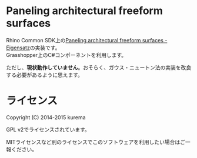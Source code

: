 # Paneling architectural freeform surfaces
Rhino Common SDK上の[Paneling architectural freeform surfaces - Eigensatz](http://infoscience.epfl.ch/record/149373/files/eigensatz_2010_PAF.pdf)の実装です。  
Grasshopper上のC#コンポーネントを利用します。

ただし、**現状動作していません**。おそらく、ガウス・ニュートン法の実装を改良する必要があるように思えます。
# ライセンス
Copyright (C) 2014-2015  kurema

GPL v2でライセンスされています。

MITライセンスなど別のライセンスでこのソフトウェアを利用したい場合はご一報ください。

